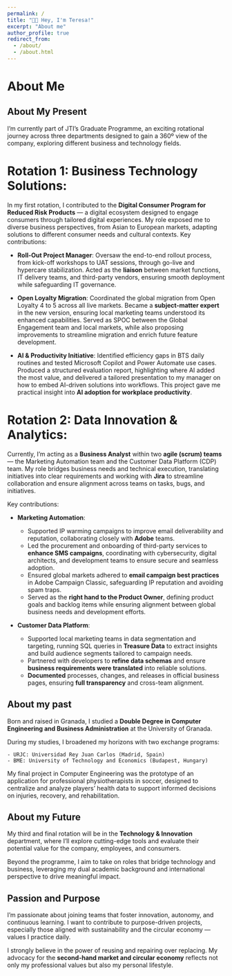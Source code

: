 ```yaml
---
permalink: /
title: "👋🏼 Hey, I'm Teresa!"
excerpt: "About me"
author_profile: true
redirect_from: 
  - /about/
  - /about.html
---
```



# About Me

## About My Present
I’m currently part of JTI’s Graduate Programme, an exciting rotational journey across three departments designed to gain a 360º view of the company, exploring different business and technology fields.

**Rotation 1: Business Technology Solutions:**
======
  In my first rotation, I contributed to the **Digital Consumer Program for Reduced Risk Products** — a digital ecosystem designed to engage consumers through tailored digital experiences. My role exposed me to diverse business perspectives, from Asian to European markets, adapting solutions to different consumer needs and cultural contexts.
  Key contributions:

  - **Roll-Out Project Manager**: Oversaw the end-to-end rollout process, from kick-off workshops to UAT sessions, through go-live and hypercare stabilization. Acted as the **liaison** between market functions, IT delivery teams, and third-party vendors, ensuring smooth deployment while safeguarding IT governance.

  - **Open Loyalty Migration**: Coordinated the global migration from Open Loyalty 4 to 5 across all live markets. Became a **subject-matter expert** in the new version, ensuring local marketing teams understood its enhanced capabilities. Served as SPOC between the Global Engagement team and local markets, while also proposing improvements to streamline migration and enrich future feature development.

  - **AI & Productivity Initiative**: Identified efficiency gaps in BTS daily routines and tested Microsoft Copilot and Power Automate use cases. Produced a structured evaluation report, highlighting where AI added the most value, and delivered a tailored presentation to my manager on how to embed AI-driven solutions into workflows. This project gave me practical insight into **AI adoption for workplace productivity**.

**Rotation 2: Data Innovation & Analytics:**
======
  Currently, I’m acting as a **Business Analyst** within two **agile (scrum) teams** — the Marketing Automation team and the Customer Data Platform (CDP) team. My role bridges business needs and technical execution, translating initiatives into clear requirements and working with **Jira** to streamline collaboration and ensure alignment across teams on tasks, bugs, and initiatives.

  Key contributions:

  - **Marketing Automation**:
    - Supported IP warming campaigns to improve email deliverability and reputation, collaborating closely with **Adobe** teams.
    - Led the procurement and onboarding of third-party services to **enhance SMS campaigns**, coordinating with cybersecurity, digital architects, and development teams to ensure secure and seamless adoption.
    - Ensured global markets adhered to **email campaign best practices** in Adobe Campaign Classic, safeguarding IP reputation and avoiding spam traps.
    - Served as the **right hand to the Product Owner**, defining product goals and backlog items while ensuring alignment between global business needs and development efforts.

  - **Customer Data Platform**:
    - Supported local marketing teams in data segmentation and targeting, running SQL queries in **Treasure Data** to extract insights and build audience segments tailored to campaign needs.
    - Partnered with developers to **refine data schemas** and ensure **business requirements were translated** into reliable solutions.
    - **Documented** processes, changes, and releases in official business pages, ensuring **full transparency** and cross-team alignment.
    

## About my past
Born and raised in Granada, I studied a **Double Degree in Computer Engineering and Business Administration** at the University of Granada.

During my studies, I broadened my horizons with two exchange programs:

    - URJC: Universidad Rey Juan Carlos (Madrid, Spain)
    - BME: University of Technology and Economics (Budapest, Hungary)

My final project in Computer Engineering was the prototype of an application for professional physiotherapists in soccer, designed to centralize and analyze players’ health data to support informed decisions on injuries, recovery, and rehabilitation.

## About my Future
My third and final rotation will be in the **Technology & Innovation** department, where I’ll explore cutting-edge tools and evaluate their potential value for the company, employees, and consumers.

Beyond the programme, I aim to take on roles that bridge technology and business, leveraging my dual academic background and international perspective to drive meaningful impact.

## Passion and Purpose
I’m passionate about joining teams that foster innovation, autonomy, and continuous learning.
I want to contribute to purpose-driven projects, especially those aligned with sustainability and the circular economy — values I practice daily.

I strongly believe in the power of reusing and repairing over replacing. My advocacy for the **second-hand market and circular economy** reflects not only my professional values but also my personal lifestyle.







